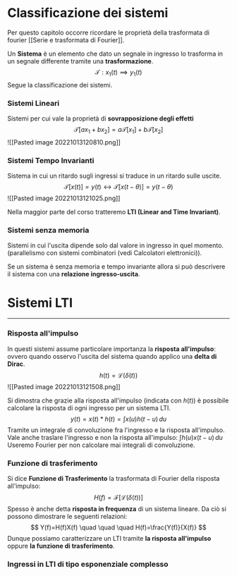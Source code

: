 # Classificazione dei sistemi
Per questo capitolo occorre ricordare le proprietà della trasformata di fourier [[Serie e trasformata di Fourier]].

Un **Sistema** è un elemento che dato un segnale in ingresso lo trasforma in un segnale differente tramite una **trasformazione**.
$$
\mathcal{T}:x_{1}(t) \implies y_{1}(t)
$$
Segue la classificazione dei sistemi.

### Sistemi Lineari
Sistemi per cui vale la proprietà di **sovrapposizione degli effetti**
$$
\mathcal{T}[ax_{1} +bx_{2}]=a \mathcal{T}[x_{1}]+b\mathcal{T}[x_{2}]
$$
![[Pasted image 20221013120810.png]]

### Sistemi Tempo Invarianti
Sistema in cui un ritardo sugli ingressi si traduce in un ritardo sulle uscite.
$$
\mathcal{T}[x(t)]=y(t) \leftrightarrow \mathcal{T}[x(t-\theta)]=y(t-\theta)
$$
![[Pasted image 20221013121025.png]]

Nella maggior parte del corso tratteremo **LTI (Linear and Time Invariant)**.

### Sistemi senza memoria
Sistemi in cui l'uscita dipende solo dal valore in ingresso in quel momento.
(parallelismo con sistemi combinatori (vedi Calcolatori elettronici)).

Se un sistema è senza memoria e tempo invariante allora si può descrivere il sistema con una **relazione ingresso-uscita**.



# Sistemi LTI
---
### Risposta all'impulso
In questi sistemi assume particolare importanza la **risposta all'impulso**: ovvero quando osservo l'uscita del sistema quando applico una **delta di Dirac**.
$$
h(t)=\mathcal{L}(\delta(t))
$$
![[Pasted image 20221013121508.png]]

Si dimostra che grazie alla risposta all'impulso (indicata con $h(t)$) è possibile calcolare la risposta di ogni ingresso per un sistema LTI.
$$
y(t)=x(t)*h(t)=\int x(u)h(t-u) \, du 
$$
Tramite un integrale di convoluzione fra l'ingresso e la risposta all'impulso.
Vale anche traslare l'ingresso e non la risposta all'impulso: $\int h(u)x(t-u) \, du$
Useremo Fourier per non calcolare mai integrali di convoluzione.

### Funzione di trasferimento
Si dice **Funzione di Trasferimento** la trasformata di Fourier della risposta all'impulso:
$$
H(f)=\mathcal{F}[\mathcal{L}(\delta(t))]
$$
Spesso è anche detta **risposta in frequenza** di un sistema lineare.
Da ciò si possono dimostrare le seguenti relazioni:
$$
Y(f)=H(f)X(f) \quad \quad \quad H(f)=\frac{Y(f)}{X(f)}
$$
Dunque possiamo caratterizzare un LTI tramite **la risposta all'impulso** oppure **la funzione di trasferimento**.

### Ingressi in LTI di tipo esponenziale complesso

